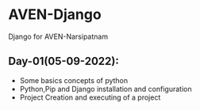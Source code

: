 # AVEN-Django
Django for AVEN-Narsipatnam

## Day-01(05-09-2022):
  - Some basics concepts of python
  - Python,Pip and Django installation and configuration
  - Project Creation and executing of a project
